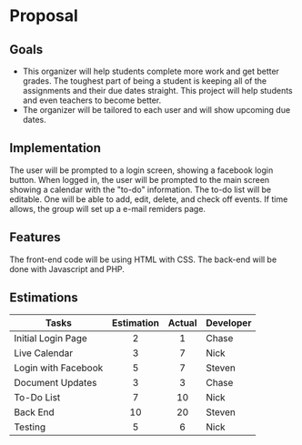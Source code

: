 # Proposal

## Goals
+ This organizer will help students complete more work and get better grades. The toughest part of being a student is keeping all of the assignments and their due dates straight. This project will help students and even teachers to become better.
+ The organizer will be tailored to each user and will show upcoming due dates.

## Implementation
The user will be prompted to a login screen, showing a facebook login button. When logged in, the user will be prompted to the main screen showing a calendar with the "to-do" information. The to-do list will be editable. One will be able to add, edit, delete, and check off events. If time allows, the group will set up a e-mail remiders page.

## Features
The front-end code will be using HTML with CSS. The back-end will be done with Javascript and PHP.

## Estimations
| Tasks               | Estimation | Actual | Developer |
|---------------------|:----------:|:------:|-----------|
| Initial Login Page  |      2     |    1   | Chase     |
| Live Calendar       |      3     |    7   | Nick      |
| Login with Facebook |      5     |    7   | Steven    |
| Document Updates    |      3     |    3   | Chase     |
| To-Do List          |      7     |   10   | Nick      |
| Back End            |     10     |   20   | Steven    |
| Testing             |      5     |    6   | Nick      |
